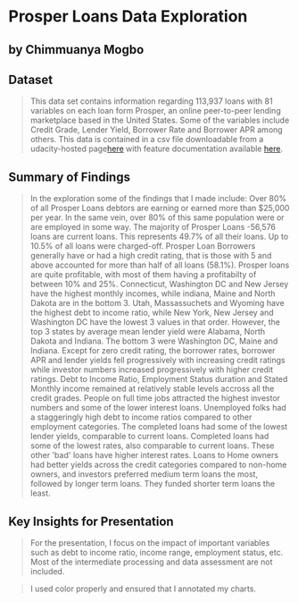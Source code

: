 # Prosper Loans Data Exploration
## by Chimmuanya Mogbo


## Dataset

> This data set contains information regarding 113,937 loans with 81 variables on each loan form Prosper, an online peer-to-peer lending marketplace based in the United States. Some of the variables include Credit Grade, Lender Yield, Borrower Rate and Borrower APR among others. This data is contained in a csv file downloadable from a udacity-hosted page[here](https://www.google.com/url?q=https://s3.amazonaws.com/udacity-hosted-downloads/ud651/prosperLoanData.csv&sa=D&ust=1581581520570000) with feature documentation available [here](https://www.google.com/url?q=https://docs.google.com/spreadsheet/ccc?key%3D0AllIqIyvWZdadDd5NTlqZ1pBMHlsUjdrOTZHaVBuSlE%26usp%3Dsharing&sa=D&ust=1554486256024000).


## Summary of Findings

> In the exploration some of the findings that I made include:
Over 80% of all Prosper Loans debtors are earning or earned more than $25,000 per year. In the same vein, over 80% of this same population were or are employed in some way. 
The majority of Prosper Loans -56,576 loans are current loans. This represents 49.7% of all their loans. Up to 10.5% of all loans were charged-off.
Prosper Loan Borrowers generally have or had a high credit rating, that is those with 5 and above accounted for more than half of all loans (58.1%). Prosper loans are quite profitable, with most of them having a profitabilty of between 10% and 25%.
Connecticut, Washington DC and New Jersey have the highest monthly incomes, while indiana, Maine and North Dakota are in the bottom 3. Utah, Massassuchets and Wyoming have the highest debt to income ratio, while New York, New Jersey and Washington DC have the lowest 3 values in that order. However, the top 3 states by average mean lender yield were Alabama, North Dakota and Indiana. The bottom 3 were Washington DC, Maine and Indiana.
Except for zero credit rating, the borrower rates, borrower APR and lender yields fell progressively with increasing credit ratings while investor numbers increased progressively with higher credit ratings. 
Debt to Income Ratio, Employment Status duration and Stated Monthly income remained at relatively stable levels accross all the credit grades.
People on full time jobs attracted the highest investor numbers and some of the lower interest loans. Unemployed folks had a staggeringly high debt to income ratios compared to other employment categories.
The completed loans had some of the lowest lender yields, comparable to current loans. Completed loans had some of the lowest rates, also comparable to current loans. These other 'bad' loans have higher interest rates.
Loans to Home owners had better yields across the credit categories compared to non-home owners, and investors preferred medium term loans the most, followed by longer term loans. They funded shorter term loans the least.


## Key Insights for Presentation

> For the presentation, I focus on the impact of important variables such as debt to income ratio, income range, employment status, etc. Most of the intermediate processing and data assessment are not included.

> I used color properly and ensured that I annotated my charts.
